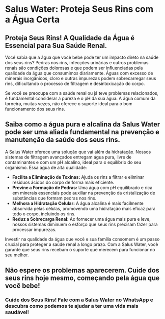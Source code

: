 # Salus Water: Proteja Seus Rins com a Água Certa

## Proteja Seus Rins! A Qualidade da Água é Essencial para Sua Saúde Renal.

Você sabia que a água que você bebe pode ter um impacto direto na saúde dos seus rins? Pedras nos rins, infecções urinárias e outros problemas renais são condições dolorosas e que podem ser influenciadas pela qualidade da água que consumimos diariamente. Águas com excesso de minerais inorgânicos, cloro e outras impurezas podem sobrecarregar seus rins, dificultando o processo de filtragem e desintoxicação do corpo.

Se você se preocupa com a saúde renal ou já teve problemas relacionados, é fundamental considerar a pureza e o pH da sua água. A água comum da torneira, muitas vezes, não oferece o suporte ideal para o bom funcionamento dos seus rins.

## Saiba como a água pura e alcalina da Salus Water pode ser uma aliada fundamental na prevenção e manutenção da saúde dos seus rins.

A Salus Water oferece uma solução que vai além da hidratação. Nossos sistemas de filtragem avançados entregam água pura, livre de contaminantes e com um pH alcalino, ideal para o equilíbrio do seu organismo. Essa água de alta qualidade:

*   **Facilita a Eliminação de Toxinas:** Ajuda os rins a filtrar e eliminar resíduos ácidos do corpo de forma mais eficiente.
*   **Previne a Formação de Pedras:** Uma água com pH equilibrado e rica em minerais essenciais pode auxiliar na prevenção da cristalização de substâncias que formam pedras nos rins.
*   **Melhora a Hidratação Celular:** A água alcalina é mais facilmente absorvida pelas células, promovendo uma hidratação mais eficaz para todo o corpo, incluindo os rins.
*   **Reduz a Sobrecarga Renal:** Ao fornecer uma água mais pura e leve, nossos sistemas diminuem o esforço que seus rins precisam fazer para processar impurezas.

Investir na qualidade da água que você e sua família consomem é um passo crucial para proteger a saúde renal a longo prazo. Com a Salus Water, você garante que seus rins recebam o suporte que merecem para funcionar no seu melhor.

## Não espere os problemas aparecerem. Cuide dos seus rins hoje mesmo, começando pela água que você bebe!

### Cuide dos Seus Rins! Fale com a Salus Water no WhatsApp e descubra como podemos te ajudar a ter uma vida mais saudável!

